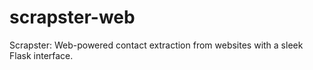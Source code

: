 # scrapster-web
Scrapster: Web-powered contact extraction from websites with a sleek Flask interface.
